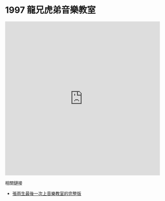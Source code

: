 # 1997 龍兄虎弟音樂教室

<iframe src="https://player.bilibili.com/player.html?isOutside=true&aid=74352651&bvid=BV1wE411b71j&cid=127183829&p=1&high_quality=1&danmaku=0&autoplay=0" allowfullscreen="allowfullscreen" width="100%" height="500" scrolling="no" frameborder="0" sandbox="allow-top-navigation allow-same-origin allow-forms allow-scripts"></iframe>

相關鏈接

-   [張雨生最後一次上音樂教室的完整版](https://www.bilibili.com/video/BV1wE411b71j/)
